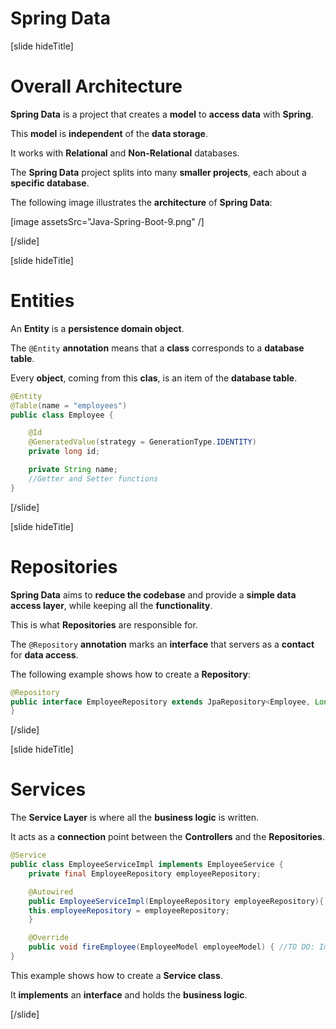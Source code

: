 # Spring Data

[slide hideTitle]

# Overall Architecture

**Spring Data** is a project that creates a **model** to **access data** with **Spring**.

This **model** is **independent** of the **data storage**.

It works with **Relational** and **Non-Relational** databases.

The **Spring Data** project splits into many **smaller projects**, each about a **specific database**.

The following image illustrates the **architecture** of **Spring Data**:

[image assetsSrc="Java-Spring-Boot-9.png" /]

[/slide]

[slide hideTitle]

# Entities

An **Entity** is a **persistence domain object**.

The `@Entity` **annotation** means that a **class** corresponds to a **database table**.

Every **object**, coming from this **clas**, is an item of the **database table**.

```java
@Entity
@Table(name = "employees")
public class Employee {

    @Id
    @GeneratedValue(strategy = GenerationType.IDENTITY)
    private long id;

    private String name;
    //Getter and Setter functions
}
```

[/slide]

[slide hideTitle]

# Repositories

**Spring Data** aims to **reduce the codebase** and provide a **simple data access layer**, while keeping all the **functionality**.

This is what **Repositories** are responsible for.

The `@Repository` **annotation** marks an **interface** that servers as a **contact** for **data access**.

The following example shows how to create a **Repository**:

```java
@Repository
public interface EmployeeRepository extends JpaRepository<Employee, Long> {
}
```

[/slide]

[slide hideTitle]

# Services

The **Service Layer** is where all the **business logic** is written.

It acts as a **connection** point between the **Controllers** and the **Repositories**.

```java
@Service
public class EmployeeServiceImpl implements EmployeeService {
    private final EmployeeRepository employeeRepository;

    @Autowired
    public EmployeeServiceImpl(EmployeeRepository employeeRepository){
	this.employeeRepository = employeeRepository;
    }

    @Override
    public void fireEmployee(EmployeeModel employeeModel) { //TO DO: Implement the method }
}
```

This example shows how to create a **Service class**.

It **implements** an **interface** and holds the **business logic**.

[/slide]
